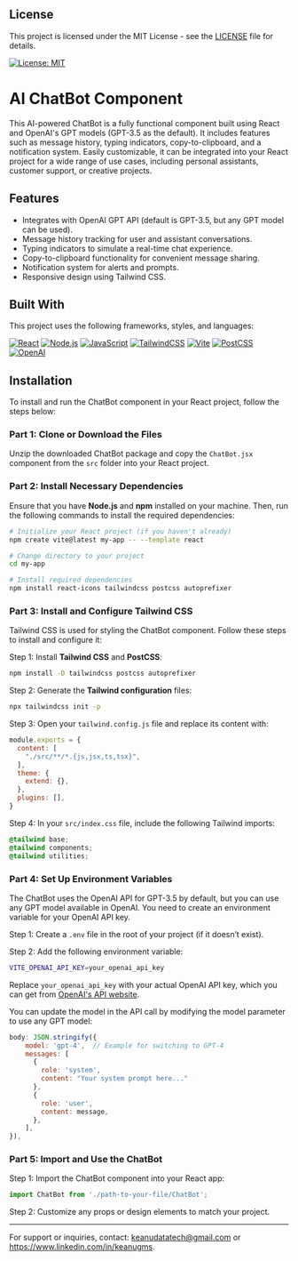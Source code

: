 ## License

This project is licensed under the MIT License - see the [LICENSE](./LICENSE) file for details.

[![License: MIT](https://img.shields.io/badge/License-MIT-yellow.svg)](https://opensource.org/licenses/MIT)

# AI ChatBot Component

This AI-powered ChatBot is a fully functional component built using React and OpenAI's GPT models (GPT-3.5 as the default). It includes features such as message history, typing indicators, copy-to-clipboard, and a notification system. Easily customizable, it can be integrated into your React project for a wide range of use cases, including personal assistants, customer support, or creative projects.

## Features
- Integrates with OpenAI GPT API (default is GPT-3.5, but any GPT model can be used).
- Message history tracking for user and assistant conversations.
- Typing indicators to simulate a real-time chat experience.
- Copy-to-clipboard functionality for convenient message sharing.
- Notification system for alerts and prompts.
- Responsive design using Tailwind CSS.

## Built With

This project uses the following frameworks, styles, and languages:

[![React](https://img.shields.io/badge/React-20232A?logo=react&logoColor=61DAFB)](https://reactjs.org/)
[![Node.js](https://img.shields.io/badge/Node.js-339933?logo=nodedotjs&logoColor=white)](https://nodejs.org/)
[![JavaScript](https://img.shields.io/badge/JavaScript-F7DF1E?logo=javascript&logoColor=black)](https://developer.mozilla.org/en-US/docs/Web/JavaScript)
[![TailwindCSS](https://img.shields.io/badge/Tailwind_CSS-38B2AC?logo=tailwind-css&logoColor=white)](https://tailwindcss.com/)
[![Vite](https://img.shields.io/badge/Vite-646CFF?logo=vite&logoColor=white)](https://vitejs.dev/)
[![PostCSS](https://img.shields.io/badge/PostCSS-DD3A0A?logo=postcss&logoColor=white)](https://postcss.org/)
[![OpenAI](https://img.shields.io/badge/OpenAI-412991?logo=openai&logoColor=white)](https://beta.openai.com/)

## Installation

To install and run the ChatBot component in your React project, follow the steps below:

### Part 1: Clone or Download the Files
Unzip the downloaded ChatBot package and copy the `ChatBot.jsx` component from the `src` folder into your React project.

### Part 2: Install Necessary Dependencies
Ensure that you have **Node.js** and **npm** installed on your machine. Then, run the following commands to install the required dependencies:

```bash
# Initialize your React project (if you haven't already)
npm create vite@latest my-app -- --template react

# Change directory to your project
cd my-app

# Install required dependencies
npm install react-icons tailwindcss postcss autoprefixer
```

### Part 3: Install and Configure Tailwind CSS
Tailwind CSS is used for styling the ChatBot component. Follow these steps to install and configure it:

Step 1: Install **Tailwind CSS** and **PostCSS**:
```bash
npm install -D tailwindcss postcss autoprefixer
```

Step 2: Generate the **Tailwind configuration** files:
```bash
npx tailwindcss init -p
```

Step 3: Open your `tailwind.config.js` file and replace its content with:
```javascript
module.exports = {
  content: [
    "./src/**/*.{js,jsx,ts,tsx}",
  ],
  theme: {
    extend: {},
  },
  plugins: [],
}
```

Step 4: In your `src/index.css` file, include the following Tailwind imports:
```css
@tailwind base;
@tailwind components;
@tailwind utilities;
```

### Part 4: Set Up Environment Variables

The ChatBot uses the OpenAI API for GPT-3.5 by default, but you can use any GPT model available in OpenAI. You need to create an environment variable for your OpenAI API key.

Step 1: Create a `.env` file in the root of your project (if it doesn’t exist).

Step 2: Add the following environment variable:
```bash
VITE_OPENAI_API_KEY=your_openai_api_key
```

Replace `your_openai_api_key` with your actual OpenAI API key, which you can get from [OpenAI's API website](https://beta.openai.com/).

You can update the model in the API call by modifying the model parameter to use any GPT model:
```javascript
body: JSON.stringify({
    model: 'gpt-4',  // Example for switching to GPT-4
    messages: [
      {
        role: 'system',
        content: "Your system prompt here..."
      },
      {
        role: 'user',
        content: message,
      },
    ],
}),
```

### Part 5: Import and Use the ChatBot

Step 1: Import the ChatBot component into your React app:
```jsx
import ChatBot from './path-to-your-file/ChatBot';
```

Step 2: Customize any props or design elements to match your project.

---
For support or inquiries, contact: keanudatatech@gmail.com or https://www.linkedin.com/in/keanugms.